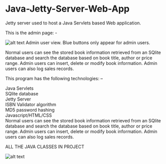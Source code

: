 # Java-Jetty-Server-Web-App
Jetty server used to host a Java Servlets based Web application.

This is the admin page: -

![alt text](https://kashif-ahmed.com//wp-content/uploads/2019/01/JettyProj3-1024x405.png)
Admin user view. Blue buttons only appear for admin users.

Normal users can see the stored book information retrieved from an SQlite database and search the database based on book title, author or price range. Admin users can insert, delete or modify book information. Admin users can also log sales records.

This program has the following technologies: –

Java Servlets<br>
SQlite database<br>
Jetty Server<br>
ISBN Validator algorithm<br>
MD5 password hashing<br>
Javascript/HTML/CSS<br>
Normal users can see the stored book information retrieved from an SQlite database and search the database based on book title, author or price range. Admin users can insert, delete or modify book information. Admin users can also log sales records.


ALL THE JAVA CLASSES IN PROJECT

![alt text](https://kashif-ahmed.com/wp-content/uploads/2019/01/jettyprojclasses-210x300.png)
